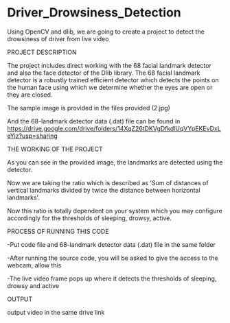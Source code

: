 # Driver_Drowsiness_Detection
Using OpenCV and dlib, we are going to create a project to detect the drowsiness of driver from live video

PROJECT DESCRIPTION

The project includes direct working with the 68 facial landmark detector and also the face detector of the Dlib library. The 68 facial landmark detector is a robustly trained efficient detector which detects the points on the human face using which we determine whether the eyes are open or they are closed.

The sample image is provided in the files provided (2.jpg)

And the 68-landmark detector data (.dat) file can be found in https://drive.google.com/drive/folders/14XqZ26tDKVgDfkdlUqVYpEKEvDxLeYiz?usp=sharing


THE WORKING OF THE PROJECT

As you can see in the provided image, the landmarks are detected using the detector.

Now we are taking the ratio which is described as 'Sum of distances of vertical landmarks divided by twice the distance between horizontal landmarks'.

Now this ratio is totally dependent on your system which you may configure accordingly for the thresholds of sleeping, drowsy, active.

PROCESS OF RUNNING THIS CODE

-Put code file and 68-landmark detector data (.dat) file in the same folder

-After running the source code, you will be asked to give the access to the webcam, allow this

-The live video frame pops up where it detects the thresholds of sleeping, drowsy and active



OUTPUT

output video in the same drive link
